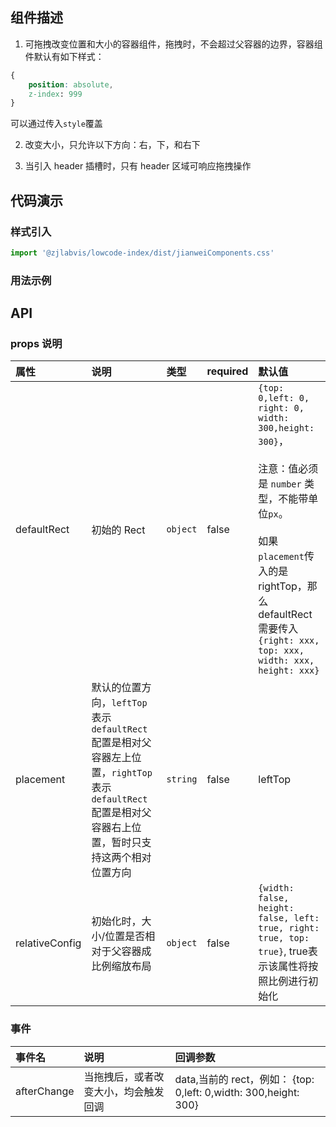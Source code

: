 ## 组件描述

1. 可拖拽改变位置和大小的容器组件，拖拽时，不会超过父容器的边界，容器组件默认有如下样式：

```css
{
    position: absolute,
    z-index: 999
}

```

可以通过传入`style`覆盖

2. 改变大小，只允许以下方向：右，下，和右下

3. 当引入 header 插槽时，只有 header 区域可响应拖拽操作

## 代码演示

### 样式引入

```js
import '@zjlabvis/lowcode-index/dist/jianweiComponents.css'
```

### 用法示例

<DivInteractDemo />




## API

### props 说明

| 属性        | 说明        | 类型     | required | 默认值   |
| :---------- | :---------- | :------- | :------- | :---------- |
| defaultRect | 初始的 Rect | `object` | false    | `{top: 0,left: 0, right: 0, width: 300,height: 300}`，<br><br>注意：值必须是 `number` 类型，不能带单位`px`。<br><br>如果`placement`传入的是rightTop，那么defaultRect需要传入`{right: xxx, top: xxx, width: xxx, height: xxx}`|
| placement | 默认的位置方向，`leftTop`表示`defaultRect`配置是相对父容器左上位置，`rightTop`表示`defaultRect`配置是相对父容器右上位置，暂时只支持这两个相对位置方向 | `string` | false | leftTop |
| relativeConfig | 初始化时，大小/位置是否相对于父容器成比例缩放布局 | `object` | false |`{width: false, height: false, left: true, right: true, top: true}`, true表示该属性将按照比例进行初始化|

### 事件

| 事件名      | 说明   | 回调参数    |
| :---------- | :-------- | :--------- |
| afterChange | 当拖拽后，或者改变大小，均会触发回调 | data,当前的 rect，例如： {top: 0,left: 0,width: 300,height: 300} |
